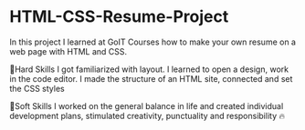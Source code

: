 # HTML-CSS-Resume-Project
In this project I learned at GoIT Courses how to make your own resume on a web page with HTML and CSS.


🔸Hard Skills
I got familiarized with layout. 
I learned to open a design, work in the code editor. 
I made the structure of an HTML site, connected and set the CSS styles

🔸Soft Skills
I worked on the general balance in life and created individual development plans, stimulated creativity, punctuality and responsibility 🔥
